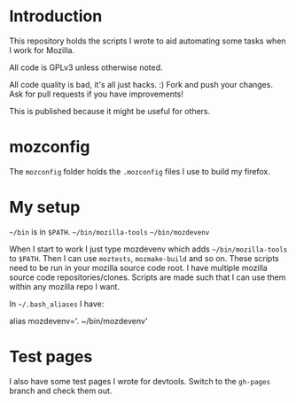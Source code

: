 # Introduction

This repository holds the scripts I wrote to aid automating some tasks when I 
work for Mozilla.

All code is GPLv3 unless otherwise noted.

All code quality is bad, it's all just hacks. :) Fork and push your changes. Ask 
for pull requests if you have improvements!

This is published because it might be useful for others.

# mozconfig

The `mozconfig` folder holds the `.mozconfig` files I use to build my firefox.

# My setup

`~/bin` is in `$PATH`.
`~/bin/mozilla-tools`
`~/bin/mozdevenv`

When I start to work I just type mozdevenv which adds `~/bin/mozilla-tools` to 
`$PATH`. Then I can use `moztests`, `mozmake-build` and so on. These scripts 
need to be run in your mozilla source code root. I have multiple mozilla source 
code repositories/clones. Scripts are made such that I can use them within any 
mozilla repo I want.

In `~/.bash_aliases` I have:

  alias mozdevenv='. ~/bin/mozdevenv'

# Test pages

I also have some test pages I wrote for devtools. Switch to the `gh-pages` 
branch and check them out.

